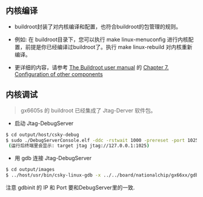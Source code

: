 内核编译
---
* buildroot封装了对内核编译和配置，也符合buildroot的包管理的规则。
* 例如: 在 buildroot目录下，您可以执行 make linux-menuconfig 进行内核配置，前提是你已经编译过buildroot了。执行 make linux-rebuild 对内核重新编译。

* 更详细的内容，请参考 [The Buildroot user manual](https://buildroot.org/downloads/manual/manual.html) 的 [Chapter 7. Configuration of other components](https://buildroot.org/downloads/manual/manual.html#_configuration_of_other_components)

内核调试
---
> gx6605s 的 buildroot 已经集成了 Jtag-Derver 软件包。

* 启动 Jtag-DebugServer
```bash
$ cd output/host/csky-debug
$ sudo ./DebugServerConsole.elf -ddc -rstwait 1000 -prereset -port 1025
 (运行后终端里会显示: target jtag jtag://127.0.0.1:1025)
```

* 用 gdb 连接 Jtag-DebugServer
```bash
$ cd output/images
$ ../host/usr/bin/csky-linux-gdb -x ../../board/nationalchip/gx66xx/gdbinit ../build/<Linux内核目录>/vmlinux
```

注意 gdbinit 的 IP 和 Port 要和DebugServer里的一致.
